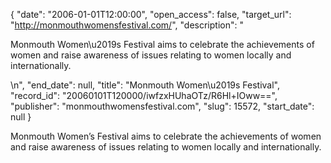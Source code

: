 {
  "date": "2006-01-01T12:00:00", 
  "open_access": false, 
  "target_url": "http://monmouthwomensfestival.com/", 
  "description": "<p>Monmouth Women\u2019s Festival aims to celebrate the achievements of women and raise awareness of issues relating to women locally and internationally.</p>\n", 
  "end_date": null, 
  "title": "Monmouth Women\u2019s Festival", 
  "record_id": "20060101T120000/iwfzxHUhaOTz/R6Hl+IOww==", 
  "publisher": "monmouthwomensfestival.com", 
  "slug": 15572, 
  "start_date": null
}

<p>Monmouth Women’s Festival aims to celebrate the achievements of women and raise awareness of issues relating to women locally and internationally.</p>
